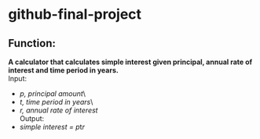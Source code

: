 # github-final-project
## Function:
**A calculator that calculates simple interest given principal, annual rate of interest and time period in years.**\
Input:
   - *p, principal amount*\
   - *t, time period in years*\
   - *r, annual rate of interest*\
Output:
   - *simple interest = p*t*r*
